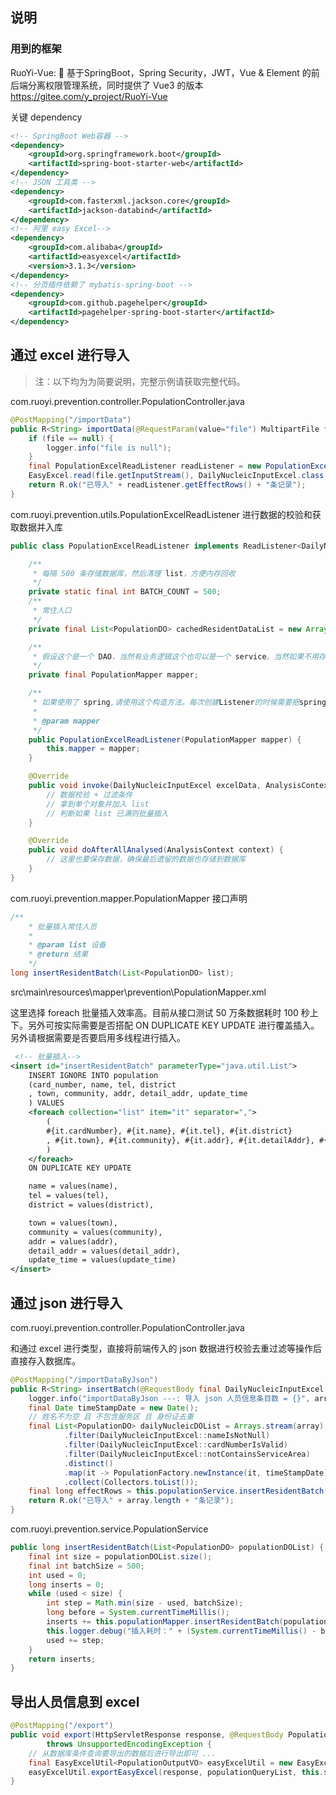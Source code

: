 ## 说明

### 用到的框架

RuoYi-Vue: 🎉 基于SpringBoot，Spring Security，JWT，Vue & Element 的前后端分离权限管理系统，同时提供了 Vue3 的版本
<https://gitee.com/y_project/RuoYi-Vue>

关键 dependency

```xml
<!-- SpringBoot Web容器 -->
<dependency>
    <groupId>org.springframework.boot</groupId>
    <artifactId>spring-boot-starter-web</artifactId>
</dependency>
<!-- JSON 工具类 -->
<dependency>
    <groupId>com.fasterxml.jackson.core</groupId>
    <artifactId>jackson-databind</artifactId>
</dependency>
<!-- 阿里 easy Excel-->
<dependency>
    <groupId>com.alibaba</groupId>
    <artifactId>easyexcel</artifactId>
    <version>3.1.3</version>
</dependency>
<!-- 分页插件依赖了 mybatis-spring-boot -->
<dependency>
    <groupId>com.github.pagehelper</groupId>
    <artifactId>pagehelper-spring-boot-starter</artifactId>
</dependency>
```

## 通过 excel 进行导入

> 注：以下均为为简要说明，完整示例请获取完整代码。

com.ruoyi.prevention.controller.PopulationController.java

```java
@PostMapping("/importData")
public R<String> importData(@RequestParam(value="file") MultipartFile file) throws Exception {
    if (file == null) {
        logger.info("file is null");
    }
    final PopulationExcelReadListener readListener = new PopulationExcelReadListener(populationMapper);
    EasyExcel.read(file.getInputStream(), DailyNucleicInputExcel.class, readListener).doReadAll();
    return R.ok("已导入" + readListener.getEffectRows() + "条记录");
}
```

com.ruoyi.prevention.utils.PopulationExcelReadListener 进行数据的校验和获取数据并入库

```java
public class PopulationExcelReadListener implements ReadListener<DailyNucleicInputExcel> {

    /**
     * 每隔 500 条存储数据库，然后清理 list，方便内存回收
     */
    private static final int BATCH_COUNT = 500;
    /**
     * 常住人口
     */
    private final List<PopulationDO> cachedResidentDataList = new ArrayList<>(BATCH_COUNT);

    /**
     * 假设这个是一个 DAO，当然有业务逻辑这个也可以是一个 service。当然如果不用存储这个对象没用。
     */
    private final PopulationMapper mapper;

    /**
     * 如果使用了 spring,请使用这个构造方法。每次创建Listener的时候需要把spring管理的类传进来
     *
     * @param mapper
     */
    public PopulationExcelReadListener(PopulationMapper mapper) {
        this.mapper = mapper;
    }

    @Override
    public void invoke(DailyNucleicInputExcel excelData, AnalysisContext context) {
        // 数据校验 + 过滤条件
        // 拿到单个对象并加入 list
        // 判断如果 list 已满则批量插入
    }

    @Override
    public void doAfterAllAnalysed(AnalysisContext context) {
        // 这里也要保存数据，确保最后遗留的数据也存储到数据库
    }
}
```

com.ruoyi.prevention.mapper.PopulationMapper 接口声明

```java
/**
    * 批量插入常住人员
    *
    * @param list 设备
    * @return 结果
    */
long insertResidentBatch(List<PopulationDO> list);
```

src\main\resources\mapper\prevention\PopulationMapper.xml

这里选择 foreach 批量插入效率高。目前从接口测试 50 万条数据耗时 100 秒上下。另外可按实际需要是否搭配 ON DUPLICATE KEY UPDATE 进行覆盖插入。另外请根据需要是否要启用多线程进行插入。

```xml
 <!-- 批量插入-->
<insert id="insertResidentBatch" parameterType="java.util.List">
    INSERT IGNORE INTO population
    (card_number, name, tel, district
    , town, community, addr, detail_addr, update_time
    ) VALUES
    <foreach collection="list" item="it" separator=",">
        (
        #{it.cardNumber}, #{it.name}, #{it.tel}, #{it.district}
        , #{it.town}, #{it.community}, #{it.addr}, #{it.detailAddr}, #{it.updateTime}
        )
    </foreach>
    ON DUPLICATE KEY UPDATE

    name = values(name),
    tel = values(tel),
    district = values(district),

    town = values(town),
    community = values(community),
    addr = values(addr),
    detail_addr = values(detail_addr),
    update_time = values(update_time)
</insert>
```

## 通过 json 进行导入

com.ruoyi.prevention.controller.PopulationController.java

和通过 excel 进行类型，直接将前端传入的 json 数据进行校验去重过滤等操作后直接存入数据库。

```java
@PostMapping("/importDataByJson")
public R<String> insertBatch(@RequestBody final DailyNucleicInputExcel[] array) {
    logger.info("importDataByJson ---: 导入 json 人员信息条目数 = {}", array.length);
    final Date timeStampDate = new Date();
    // 姓名不为空 且 不包含服务区 且 身份证去重
    final List<PopulationDO> dailyNucleicDOList = Arrays.stream(array)
            .filter(DailyNucleicInputExcel::nameIsNotNull)
            .filter(DailyNucleicInputExcel::cardNumberIsValid)
            .filter(DailyNucleicInputExcel::notContainsServiceArea)
            .distinct()
            .map(it -> PopulationFactory.newInstance(it, timeStampDate))
            .collect(Collectors.toList());
    final long effectRows = this.populationService.insertResidentBatch(dailyNucleicDOList);
    return R.ok("已导入" + array.length + "条记录");
}
```

com.ruoyi.prevention.service.PopulationService

```java
public long insertResidentBatch(List<PopulationDO> populationDOList) {
    final int size = populationDOList.size();
    final int batchSize = 500;
    int used = 0;
    long inserts = 0;
    while (used < size) {
        int step = Math.min(size - used, batchSize);
        long before = System.currentTimeMillis();
        inserts += this.populationMapper.insertResidentBatch(populationDOList.subList(used, used + step));
        this.logger.debug("插入耗时：" + (System.currentTimeMillis() - before) + "毫秒");
        used += step;
    }
    return inserts;
}
```

## 导出人员信息到 excel

```java
@PostMapping("/export")
public void export(HttpServletResponse response, @RequestBody PopulationListInputVO inputVO)
        throws UnsupportedEncodingException {
    // 从数据库条件查询要导出的数据后进行导出即可 ...
    final EasyExcelUtil<PopulationOutputVO> easyExcelUtil = new EasyExcelUtil<>(PopulationOutputVO.class);
    easyExcelUtil.exportEasyExcel(response, populationQueryList, this.sheetName);
}
```
